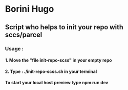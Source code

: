 # Borini Hugo

## Script who helps to init your repo with sccs/parcel

### Usage :

#### 1. Move the "file init-repo-scss" in your empty repo

#### 2. Type : ./init-repo-scss.sh in your terminal

#### To start your local host preview type npm run dev
